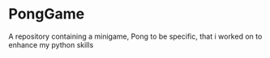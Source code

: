 # PongGame
A repository containing a minigame, Pong to be specific, that  i worked on to enhance my python skills
